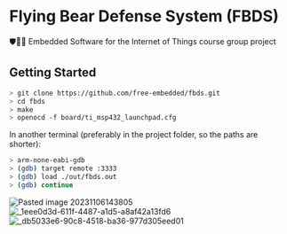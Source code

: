 # Flying Bear Defense System (FBDS)

🛡️📡🚀 Embedded Software for the Internet of Things course group project

## Getting Started

```sh
> git clone https://github.com/free-embedded/fbds.git
> cd fbds
> make
> openocd -f board/ti_msp432_launchpad.cfg
```

In another terminal (preferably in the project folder, so the paths are shorter):

```sh
> arm-none-eabi-gdb
> (gdb) target remote :3333
> (gdb) load ./out/fbds.out
> (gdb) continue
```

![Pasted image 20231106143805](https://github.com/davidepaci/fbds/assets/23656588/97df4885-5722-4dcb-8542-59ddd7192674)
![_1eee0d3d-611f-4487-a1d5-a8af42a13fd6](https://github.com/davidepaci/fbds/assets/23656588/11ce18b9-2380-4eb8-9651-2d43b3532342)
![_db5033e6-90c8-4518-ba36-977d305eed01](https://github.com/davidepaci/fbds/assets/23656588/fb91147f-69b8-4179-96c8-fbb16c35a385)
